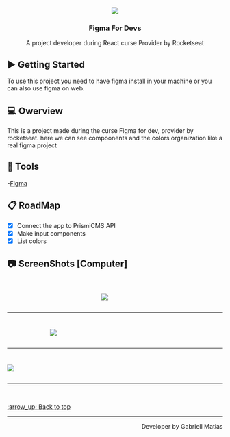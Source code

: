 
<br />
<div align="center">
  <img style="margin-top:100px;" src="https://user-images.githubusercontent.com/80908772/212200772-42104924-7709-486f-8b21-fe303947f2c9.png"/>

  <h3 align="center">Figma For Devs</h3>

  <p align="center">
    A project developer during React curse Provider by Rocketseat
    <br />
  </p>
</div>


## :arrow_forward: Getting Started

To use this project you need to have figma install in your machine or you can also use figma on web.


## 💻 Owerview

This is a project made during the curse Figma for dev, provider by rocketseat. here we can see compoonents and the colors organization like a real figma project <br/>

## :hammer: Tools
-[Figma](https://www.figma.com)<br/>

## :clipboard: RoadMap

- [x] Connect the app to PrismiCMS API
- [x] Make input components
- [x] List colors

## :camera: ScreenShots [Computer]
<h1 aling="center">
  
  <img style="margin-top:10px; margin-left:220px;" src="https://user-images.githubusercontent.com/80908772/212200776-f869b314-0b4b-4163-aeea-687ff1756ea3.png"/>
  <hr/>
  <img style="margin-top:10px; margin-left:100px;" src="https://user-images.githubusercontent.com/80908772/212200777-633944db-300f-44bf-bf12-982fab54cb5d.png"/>
  <hr/>
  <img style="margin-top:10px;" src="https://user-images.githubusercontent.com/80908772/212200775-b2670aa8-fbba-45f3-b36e-07d2025184c5.png"/>
  <hr/>
</h1>
<br/>

<a href='#top'>
:arrow_up: Back to top
</a>

<hr/>

<footer>
  <p align="right">
    Developer by Gabriell Matias
  </p>
</footer>
